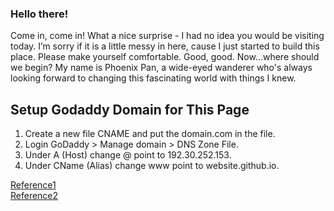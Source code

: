### Hello there! 

Come in, come in! What a nice surprise - I had no idea you would be visiting today. I’m sorry if it is a little messy in here, cause I just started to build this place. Please make yourself comfortable. Good, good. Now...where should we begin? My name is Phoenix Pan, a wide-eyed wanderer who's always looking forward to changing this fascinating world with things I knew. 


## Setup Godaddy Domain for This Page

1. Create a new file CNAME and put the domain.com in the file.
2. Login GoDaddy > Manage domain > DNS Zone File.
3. Under A (Host) change @ point to 192.30.252.153.
4. Under CName (Alias) change www point to website.github.io.

[Reference1](https://medium.com/@LovettLovett/github-pages-godaddy-f0318c2f25a)  
[Reference2](https://mycyberuniverse.com/web/configuring-a-godaddy-domain-name-with-github-pages.html)
